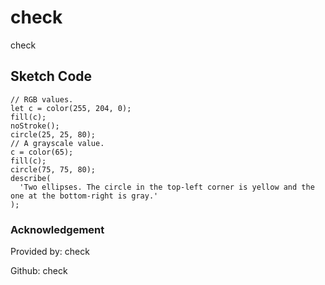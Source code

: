 # check
check
## Sketch Code
```
// RGB values.
let c = color(255, 204, 0);
fill(c);
noStroke();
circle(25, 25, 80);
// A grayscale value.
c = color(65);
fill(c);
circle(75, 75, 80);
describe(
  'Two ellipses. The circle in the top-left corner is yellow and the one at the bottom-right is gray.'
);
```
### Acknowledgement
Provided by: check

Github: check
